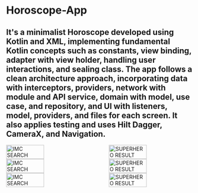 # Horoscope-App

It's a minimalist Horoscope developed using Kotlin and XML, implementing fundamental Kotlin concepts such as constants, view binding, adapter with view holder, handling user interactions, and sealing class. The app follows a clean architecture approach, incorporating data with interceptors, providers, network with module and API service, domain with model, use case, and repository, and UI with listeners, model, providers, and files for each screen. It also applies testing and uses Hilt Dagger, CameraX, and Navigation.
---

<div style="display: flex; justify-content: space-between;">
    <img src="https://github.com/D-landJS/Horoscope-App/assets/55060895/ada83e82-c58f-4946-a266-f5b447838441" alt="IMC SEARCH" width="45%">
    <img src="https://github.com/D-landJS/Horoscope-App/assets/55060895/fde9fbec-60e6-4f59-9c8b-cf55b84390bf" alt="SUPERHERO RESULT" width="45%">
</div>

<div style="display: flex; justify-content: space-between;">
    <img src="https://github.com/D-landJS/Horoscope-App/assets/55060895/43e9f705-f544-47d6-9653-36ac6390ed95" alt="IMC SEARCH" width="45%">
    <img src="https://github.com/D-landJS/Horoscope-App/assets/55060895/44dc8155-c5e7-49b2-b9ac-2fa6cd49ebfc" alt="SUPERHERO RESULT" width="45%">
</div>

<div style="display: flex; justify-content: space-between;">
    <img src="https://github.com/D-landJS/Horoscope-App/assets/55060895/16b595b5-1705-4071-a34b-6378d8e1b37f" alt="IMC SEARCH" width="45%">
    <img src="https://github.com/D-landJS/Horoscope-App/assets/55060895/083dd3f2-84f7-424c-ac2c-9c0e5ac386f4" alt="SUPERHERO RESULT" width="45%">
</div>





